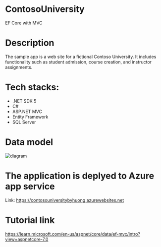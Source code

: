 # ContosoUniversity
EF Core with MVC

# Description 
The sample app is a web site for a fictional Contoso University. It includes functionality such as student admission, course creation, and instructor assignments.

# Tech stacks:
- .NET SDK 5
- C#
- ASP.NET MVC
- Entity Framework
- SQL Server

# Data model
![diagram](https://github.com/thihuong1010/ContosoUniversity/assets/65859562/a5c32ddb-7a08-4bcd-9a71-7b1acd5fc618)


# The application is deplyed to Azure app service
Link: https://contosouniversitybyhuong.azurewebsites.net

# Tutorial link
https://learn.microsoft.com/en-us/aspnet/core/data/ef-mvc/intro?view=aspnetcore-7.0
